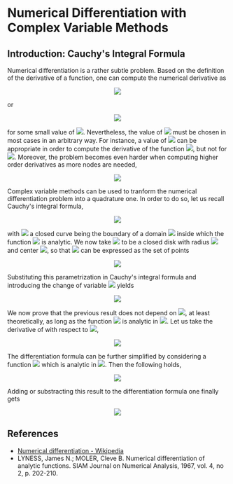 # Numerical Differentiation with Complex Variable Methods

## Introduction: Cauchy's Integral Formula

Numerical differentiation is a rather subtle problem. Based on the definition of the derivative of a function, one can compute the numerical derivative as

<p align="center">
  <img src="https://latex.codecogs.com/gif.latex?f%5E%5Cprime%20%5Cleft%28%20x%20%5Cright%29%20%3D%20%5Cfrac%7Bf%20%5Cleft%28%20x%20&plus;%20h%20%5Cright%29%20-%20f%20%5Cleft%28%20x%20%5Cright%29%7D%7Bh%7D%20&plus;%20%5Cmathcal%7BO%7D%20%5Cleft%28%20h%5E2%20%5Cright%29%2C">
</p>

or

<p align="center">
  <img src="https://latex.codecogs.com/gif.latex?f%5E%5Cprime%20%5Cleft%28%20x%20%5Cright%29%20%3D%20%5Cfrac%7Bf%20%5Cleft%28%20x%20&plus;%20h%20%5Cright%29%20-%20f%20%5Cleft%28%20x%20-%20h%20%5Cright%29%7D%7B2%20h%7D%20&plus;%20%5Cmathcal%7BO%7D%20%5Cleft%28%20h%5E3%20%5Cright%29%2C">
</p>

for some small value of <img src="https://latex.codecogs.com/gif.latex?h">. Nevertheless, the value of <img src="https://latex.codecogs.com/gif.latex?h"> must be chosen in most cases in an arbitrary way. For instance, a value of <img src="https://latex.codecogs.com/gif.latex?10%5E%7B-3%7D"> can be appropriate in order to compute the derivative of the function <img src="https://latex.codecogs.com/gif.latex?%5Csin%20x">, but not for <img src="https://latex.codecogs.com/gif.latex?%5Csin%20%5Cleft%28%2010%5E5%20x%20%5Cright%29">. Moreover, the problem becomes even harder when computing higher order derivatives as more nodes are needed,

<p align="center">
  <img src="https://latex.codecogs.com/gif.latex?f%5E%7B%5Cprime%20%5Cprime%7D%20%5Cleft%28%20x%20%5Cright%29%20%3D%20%5Cfrac%7Bf%20%5Cleft%28%20x%20&plus;%20h%20%5Cright%29%20&plus;%20f%20%5Cleft%28%20x%20-%20h%20%5Cright%29%20-%202%20f%20%5Cleft%28%20x%20%5Cright%29%7D%7Bh%5E2%7D%20&plus;%20%5Cmathcal%7BO%7D%20%5Cleft%28%20h%5E4%20%5Cright%29.">
</p>

Complex variable methods can be used to tranform the numerical differentiation problem into a quadrature one. In order to do so, let us recall Cauchy's integral formula,

<p align="center">
  <img src="https://latex.codecogs.com/gif.latex?f%5E%7B%5Cleft%28%20n%20%5Cright%29%7D%20%5Cleft%28%20z_0%20%5Cright%29%20%3D%20%5Cfrac%7Bn%21%7D%7B2%20%5Cpi%20i%7D%20%5Coint_%7B%5Cgamma%7D%20%5Cfrac%7Bf%20%5Cleft%28%20z%20%5Cright%29%7D%7B%5Cleft%28%20z%20-%20z_0%20%5Cright%29%5E%7Bn&plus;1%7D%7D%20%5Cmathrm%7Bd%7Dz%2C">
</p>

with <img src="https://latex.codecogs.com/gif.latex?%5Cgamma"> a closed curve being the boundary of a domain <img src="https://latex.codecogs.com/gif.latex?D"> inside which the function <img src="https://latex.codecogs.com/gif.latex?f%20%5Cleft%28%20z%20%5Cright%29%3A%20%5Cmathbb%7BC%7D%20%5Crightarrow%20%5Cmathbb%7BC%7D"> is analytic. We now take <img src="https://latex.codecogs.com/gif.latex?D_r"> to be a closed disk with radius <img src="https://latex.codecogs.com/gif.latex?r"> and center <img src="https://latex.codecogs.com/gif.latex?z_0">, so that <img src="https://latex.codecogs.com/gif.latex?%5Cgamma"> can be expressed as the set of points 

<p align="center">
  <img src="https://latex.codecogs.com/gif.latex?z%20%3D%20z_0%20&plus;%20r%20e%5E%7Bi%20%5Ctheta%7D%2C%20%5Cquad%200%20%5Cleq%20%5Ctheta%20%3C%202%20%5Cpi.">
</p>

Substituting this parametrization in Cauchy's integral formula and introducing the change of variable <img src="https://latex.codecogs.com/gif.latex?%5Ctheta%20%3D%202%20%5Cpi%20t"> yields

<p align="center">
  <img src="https://latex.codecogs.com/gif.latex?f%5E%7B%5Cleft%28%20n%20%5Cright%29%7D%20%5Cleft%28%20z_0%20%5Cright%29%20%3D%20%5Cfrac%7Bn%21%7D%7Br%5En%7D%20%5Cint_0%5E1%20f%20%5Cleft%28%20z_0%20&plus;%20r%20e%5E%7Bi%202%20%5Cpi%20t%7D%20%5Cright%29%20e%5E%7B-i%202%20%5Cpi%20n%20t%7D%20%5Cmathrm%7Bd%7Dt.">
</p>

We now prove that the previous result does not depend on <img src="https://latex.codecogs.com/gif.latex?r">, at least theoretically, as long as the function <img src="https://latex.codecogs.com/gif.latex?f%20%5Cleft%28%20z%20%5Cright%29"> is analytic in <img src="https://latex.codecogs.com/gif.latex?D_r">. Let us take the derivative of with respect to <img src="https://latex.codecogs.com/gif.latex?r">,

<p align="center">
  <img src="https://latex.codecogs.com/gif.latex?%5Cbegin%7Balign*%7D%20%5Cfrac%7B%5Cpartial%20f%5E%7B%5Cleft%28%20n%20%5Cright%29%7D%20%5Cleft%28%20z_0%20%5Cright%29%7D%7B%5Cpartial%20r%7D%20%3D%20%26%20-%20n%21%20n%20r%5E%7B-n-1%7D%20%5Cint_0%5E1%20f%20%5Cleft%28%20z_0%20&plus;%20r%20e%5E%7Bi%202%20%5Cpi%20t%7D%20%5Cright%29%20e%5E%7B-i%202%20%5Cpi%20n%20t%7D%20%5Cmathrm%7Bd%7Dt%20&plus;%20n%21%20r%5E%7B-n%7D%20%5Cint_0%5E1%20f%5E%5Cprime%20%5Cleft%28%20z_0%20&plus;%20r%20e%5E%7Bi%202%20%5Cpi%20t%7D%20%5Cright%29%20e%5E%7B-i%202%20%5Cpi%20%5Cleft%28%20n%20-%201%20%5Cright%29%20t%7D%20%5Cmathrm%7Bd%7Dt%20%3D%20%5C%5C%20%3D%20%26%20-n%20r%5E%7B-1%7D%20f%5E%7B%5Cleft%28%20n%20%5Cright%29%7D%20%5Cleft%28%20z_0%20%5Cright%29%20&plus;%20n%20r%5E%7B-1%7D%20%5Cleft%28%20n-1%20%5Cright%29%21%20r%5E%7B-%5Cleft%28%20n-1%5Cright%29%7D%20%5Cint_0%5E1%20f%5E%5Cprime%20%5Cleft%28%20z_0%20&plus;%20r%20e%5E%7Bi%202%20%5Cpi%20t%7D%20%5Cright%29%20e%5E%7B-i%202%20%5Cpi%20%5Cleft%28%20n%20-%201%20%5Cright%29t%7D%20%5Cmathrm%7Bd%7Dt%20%3D%200.%20%5Cend%7Balign*%7D">
</p>

The differentiation formula can be further simplified by considering a function <img src="https://latex.codecogs.com/gif.latex?g%20%5Cleft%28%20z%20%5Cright%29%20%3D%20%5Cleft%28%20z%20-%20z_0%20%5Cright%29%5En%20f%20%5Cleft%28%20z%20%5Cright%29"> which is analytic in <img src="https://latex.codecogs.com/gif.latex?D_r">. Then the following holds,

<p align="center">
  <img src="https://latex.codecogs.com/gif.latex?g%20%5Cleft%28%20z_0%20%5Cright%29%20%3D%20%5Cint_0%5E1%20g%20%5Cleft%28%20z_0%20&plus;%20r%20e%5E%7Bi%202%20%5Cpi%20t%7D%20%5Cright%29%20%5Cmathrm%7Bd%7Dt%20%3D%20%5Cint_0%5E1%20f%20%5Cleft%28%20z_0%20&plus;%20r%20e%5E%7Bi%202%20%5Cpi%20t%7D%20%5Cright%29%20e%5E%7Bi%202%20%5Cpi%20n%20t%7D%20%5Cmathrm%7Bd%7Dt%20%3D%200.
">
</p>

Adding or substracting this result to the differentiation formula one finally gets

<p align="center">
  <img src="https://latex.codecogs.com/gif.latex?%5Cbegin%7Balign*%7D%20f%5E%7B%5Cleft%28%20n%20%5Cright%29%7D%20%5Cleft%28%20z_0%20%5Cright%29%20%3D%20%26%20%5Cfrac%7B2%20n%21%7D%7Br%5En%7D%20%5Cint_0%5E1%20f%20%5Cleft%28%20z_0%20&plus;%20r%20e%5E%7Bi%202%20%5Cpi%20t%7D%20%5Cright%29%20%5Ccos%20%5Cleft%28%202%20%5Cpi%20n%20t%20%5Cright%29%20%5Cmathrm%7Bd%7Dt%20%3D%20%5C%5C%20%3D%20%26%20%5Cfrac%7B-2%20i%20n%21%7D%7Br%5En%7D%20%5Cint_0%5E1%20f%20%5Cleft%28%20z_0%20&plus;%20r%20e%5E%7Bi%202%20%5Cpi%20t%7D%20%5Cright%29%20%5Csin%20%5Cleft%28%202%20%5Cpi%20n%20t%20%5Cright%29%20%5Cmathrm%7Bd%7Dt.%20%5Cend%7Balign*%7D">
</p>

## References

* [Numerical differentiation - Wikipedia](https://en.wikipedia.org/wiki/Numerical_differentiation)
* LYNESS, James N.; MOLER, Cleve B. Numerical differentiation of analytic functions. SIAM Journal on Numerical Analysis, 1967, vol. 4, no 2, p. 202-210.
